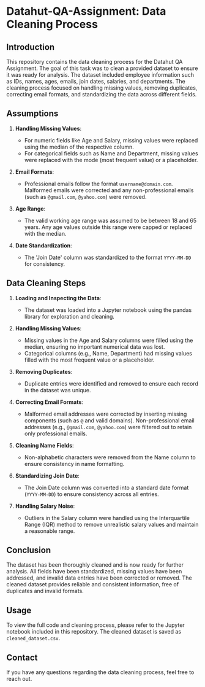 # Datahut-QA-Assignment: Data Cleaning Process

## Introduction
This repository contains the data cleaning process for the Datahut QA Assignment. The goal of this task was to clean a provided dataset to ensure it was ready for analysis. The dataset included employee information such as IDs, names, ages, emails, join dates, salaries, and departments. The cleaning process focused on handling missing values, removing duplicates, correcting email formats, and standardizing the data across different fields.

## Assumptions
1. **Handling Missing Values**: 
   - For numeric fields like Age and Salary, missing values were replaced using the median of the respective column.
   - For categorical fields such as Name and Department, missing values were replaced with the mode (most frequent value) or a placeholder.
   
2. **Email Formats**: 
   - Professional emails follow the format `username@domain.com`. Malformed emails were corrected and any non-professional emails (such as `@gmail.com`, `@yahoo.com`) were removed.

3. **Age Range**: 
   - The valid working age range was assumed to be between 18 and 65 years. Any age values outside this range were capped or replaced with the median.

4. **Date Standardization**: 
   - The 'Join Date' column was standardized to the format `YYYY-MM-DD` for consistency.

## Data Cleaning Steps
1. **Loading and Inspecting the Data**:
   - The dataset was loaded into a Jupyter notebook using the pandas library for exploration and cleaning.
   
2. **Handling Missing Values**:
   - Missing values in the Age and Salary columns were filled using the median, ensuring no important numerical data was lost.
   - Categorical columns (e.g., Name, Department) had missing values filled with the most frequent value or a placeholder.

3. **Removing Duplicates**:
   - Duplicate entries were identified and removed to ensure each record in the dataset was unique.

4. **Correcting Email Formats**:
   - Malformed email addresses were corrected by inserting missing components (such as `@` and valid domains). Non-professional email addresses (e.g., `@gmail.com`, `@yahoo.com`) were filtered out to retain only professional emails.

5. **Cleaning Name Fields**:
   - Non-alphabetic characters were removed from the Name column to ensure consistency in name formatting.

6. **Standardizing Join Date**:
   - The Join Date column was converted into a standard date format (`YYYY-MM-DD`) to ensure consistency across all entries.

7. **Handling Salary Noise**:
   - Outliers in the Salary column were handled using the Interquartile Range (IQR) method to remove unrealistic salary values and maintain a reasonable range.

## Conclusion
The dataset has been thoroughly cleaned and is now ready for further analysis. All fields have been standardized, missing values have been addressed, and invalid data entries have been corrected or removed. The cleaned dataset provides reliable and consistent information, free of duplicates and invalid formats.

## Usage
To view the full code and cleaning process, please refer to the Jupyter notebook included in this repository. The cleaned dataset is saved as `cleaned_dataset.csv`.

## Contact
If you have any questions regarding the data cleaning process, feel free to reach out.
